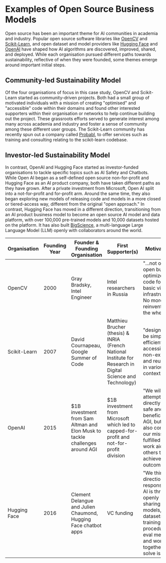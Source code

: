 # Examples of Open Source Business Models

Open source has been an important theme for AI communities in academia and industry. 
Popular open source software libraries like [OpenCV](https://opencv.org/) and [Scikit-Learn](https://scikit-learn.org/), and open dataset and model providers like [Hugging Face](https://huggingface.co/) and [OpenAI](https://openai.com/) have shaped how AI algorithms are discovered, improved, shared, and deployed. 
While each organisation pursued different paths towards sustainability, reflective of when they were founded, some themes emerge around important initial steps.
 
## Community-led Sustainability Model
Of the four organisations of focus in this case study, OpenCV and Scikit-Learn started as community-driven projects. 
Both had a small group of motivated individuals with a mission of creating "optimised" and "accessible" code within their domains and found other interested supporters within their organisation or networks to help continue building out the project. 
These grassroots efforts served to generate interest among many across academia and industry and foster a sense of community among these different user groups. 
The Scikit-Learn community has recently spun out a company called [Probabl](https://techcrunch.com/2024/02/01/probabl-is-a-new-ai-company-built-around-popular-library-scikit-learn/), to offer services such as training and consulting relating to the scikit-learn codebase. 

## Investor-led Sustainability Model
In contrast, OpenAI and Hugging Face started as investor-funded organisations to tackle specific topics such as AI Safety and Chatbots. 
While Open AI began as a self-defined open source non-for-profit and Hugging Face as an AI product company, both have taken different paths as they have grown. 
After a private investment from Microsoft, Open AI split into a not-for-profit and for-profit arm. 
Around the same time, they also began exploring new models of releasing code and models in a more closed or tiered-access way, different from the original "open approach." 
In contrast, Hugging Face has moved in a different direction, transitioning from an AI product business model to become an open source AI model and data platform, with over 100,000 pre-trained models and 10,000 datasets hosted on the platform. 
It has also built [BigScience](https://bigscience.huggingface.co/), a multi-language Large Language Model (LLM) openly with collaborators around the world.

| Organisation | Founding Year | Founder & Founding Organisation | First Supporter(s) | Motivations |
| -------- | -------- | -------- | -------- | -------- |
| OpenCV     | 2000     | Gray Bradsky, Intel Engineer     | Intel researchers in Russia     | "...not only open but also optimized code for basic vision infrastructure. No more reinventing the wheel.""     |
| Scikit-Learn     | 2007     | David Cournapeau, Google Summer of Code     | Matthieu Brucher (thesis) & INRIA (French National Institute for Research in Digital Science and Technology)     | "designed to be simple and efficient, accessible to non-experts, and reusable in various contexts"     |
| OpenAI    | 2015     | $1B investment from Sam Altman and Elon Musk to tackle challenges around AGI     | $1B investment from Microsoft which led to capped-for-profit and not-for-profit division    | "We will attempt to directly build safe and beneficial AGI, but will also consider our mission fulfilled if our work aids others to achieve this outcome."     |
| Hugging Face     | 2016     | Clement Delangue and Julien Chaumond, Hugging Face chatbot apps     | VC funding     | "We think the direction of responsible AI is through openly sharing models, datasets, training procedures, eval metrics, and working together to solve issues"    |

